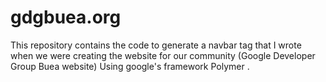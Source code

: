 gdgbuea.org
===========

This repository contains the code to generate a navbar tag that
I wrote when we were creating the website for our community (Google Developer Group Buea website) 
Using google's framework Polymer . 
